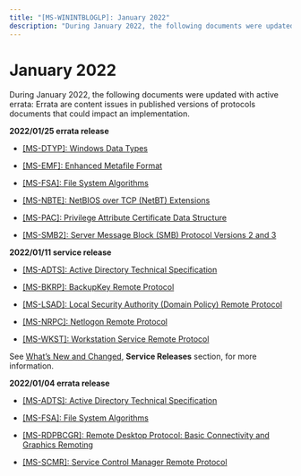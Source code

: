 ```yaml
---
title: "[MS-WININTBLOGLP]: January 2022"
description: "During January 2022, the following documents were updated with active errata: Errata are content issues in published versions of protocols"
---
```


# January 2022

<p> </p>
<p>During January 2022, the following documents were updated
with active errata: Errata are content issues in published versions of
protocols documents that could impact an implementation.</p>

<p><b>2022/01/25 errata release</b></p>

<ul><li><p><span><span> 
</span></span><span><a href="https://docs.microsoft.com/en-us/openspecs/windows_protocols/ms-winerrata/11dc2169-6fd7-44a1-b5ac-d8ffed66f39b">[MS-DTYP]:
Windows Data Types</a></span></p>

</li><li><p><span><span> 
</span></span><span><a href="https://docs.microsoft.com/en-us/openspecs/windows_protocols/ms-winerrata/18bfa55b-08ac-4e06-bc2b-2f6aa6032b7e">[MS-EMF]:
Enhanced Metafile Format</a></span></p>

</li><li><p><span><span> 
</span></span><span><a href="https://docs.microsoft.com/en-us/openspecs/windows_protocols/ms-winerrata/78a1a199-26c9-42e6-a3ac-4d3ee71dc69b">[MS-FSA]:
File System Algorithms</a></span></p>

</li><li><p><span><span> 
</span></span><span><a href="https://docs.microsoft.com/en-us/openspecs/windows_protocols/ms-winerrata/4015a89c-e48c-4d9b-819d-4da2bc2a64f7">[MS-NBTE]:
NetBIOS over TCP (NetBT) Extensions</a></span></p>

</li><li><p><span><span> 
</span></span><span><a href="https://docs.microsoft.com/en-us/openspecs/windows_protocols/ms-winerrata/54e7d766-95ed-4e47-bae3-0904176b5958">[MS-PAC]:
Privilege Attribute Certificate Data Structure</a></span></p>

</li><li><p><span><span> 
</span></span><span><a href="https://docs.microsoft.com/en-us/openspecs/windows_protocols/ms-winerrata/2cdafcfa-ce51-426a-9678-630a505a1a35">[MS-SMB2]:
Server Message Block (SMB) Protocol Versions 2 and 3</a></span></p>

</li></ul><p><b>2022/01/11 service release</b></p>

<ul><li><p><span><span><span>  </span></span></span><span><a href="https://docs.microsoft.com/en-us/openspecs/windows_protocols/ms-winerrata/fe563333-6e4f-4198-9bf5-741a523cd0d7">[MS-ADTS]:
Active Directory Technical Specification</a></span></p>

</li><li><p><span><span> 
</span></span><span><a href="https://docs.microsoft.com/en-us/openspecs/windows_protocols/ms-winerrata/65bfd84e-4e8e-4113-a9cc-18acc0359447">[MS-BKRP]:
BackupKey Remote Protocol</a></span></p>

</li><li><p><span><span> 
</span></span><span><a href="https://docs.microsoft.com/en-us/openspecs/windows_protocols/ms-winerrata/a8fad54f-b56a-4646-a99b-c58478ec3761">[MS-LSAD]:
Local Security Authority (Domain Policy) Remote Protocol</a></span></p>

</li><li><p><span><span> 
</span></span><span><a href="https://docs.microsoft.com/en-us/openspecs/windows_protocols/ms-winerrata/69ffd0ac-a0dd-49f2-96ad-6720441b0a93">[MS-NRPC]:
Netlogon Remote Protocol</a></span></p>

</li><li><p><span><span> 
</span></span><span><a href="https://docs.microsoft.com/en-us/openspecs/windows_protocols/ms-winerrata/f0b7bcfb-7b01-47c1-88ae-afd152525df2">[MS-WKST]:
Workstation Service Remote Protocol</a></span></p>

</li></ul><p>See <span><a href="https://docs.microsoft.com/en-us/openspecs/windows_protocols/ms-winprotlp/e168a474-7de2-421c-b460-91adf87692a3">What’s
New and Changed</a></span>, <b>Service Releases</b> section, for more
information. </p>

<p><b>2022/01/04 errata release</b></p>

<ul><li><p><span><span> 
</span></span><span><a href="https://docs.microsoft.com/en-us/openspecs/windows_protocols/ms-winerrata/fe563333-6e4f-4198-9bf5-741a523cd0d7">[MS-ADTS]:
Active Directory Technical Specification</a></span></p>

</li><li><p><span><span> 
</span></span><span><a href="https://docs.microsoft.com/en-us/openspecs/windows_protocols/ms-winerrata/78a1a199-26c9-42e6-a3ac-4d3ee71dc69b">[MS-FSA]:
File System Algorithms</a></span></p>

</li><li><p><span><span> 
</span></span><span><a href="https://docs.microsoft.com/en-us/openspecs/windows_protocols/ms-winerrata/a837c4b6-d2c1-4833-9d0a-e83744882959">[MS-RDPBCGR]:
Remote Desktop Protocol: Basic Connectivity and Graphics Remoting</a></span></p>

</li><li><p><span><span> 
</span></span><span><a href="https://docs.microsoft.com/en-us/openspecs/windows_protocols/ms-winerrata/8f479518-dba5-445c-849b-940d7c6bcf5a">[MS-SCMR]:
Service Control Manager Remote Protocol</a></span></p>

</li></ul>
                